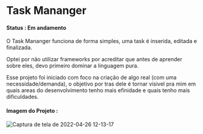 # Task Mananger

#### Status : Em andamento

O Task Mananger funciona de forma simples, uma task é inserida, editada e finalizada.

Optei por não utilizar frameworks por acreditar que antes de aprender sobre eles, devo primeiro dominar a linguagem pura.

Esse projeto foi iniciado com foco na criação de algo real (com uma necessidade/demanda), o objetivo por tras dele é tornar visivel pra mim em quais areas do desenvolvimento tenho mais efinidade e quais tenho mais dificuldades.

#### Imagem do Projeto :

![Captura de tela de 2022-04-26 12-13-17](https://user-images.githubusercontent.com/79768454/165400675-f922d9b0-222e-4015-b515-5a177e46ee61.png)
